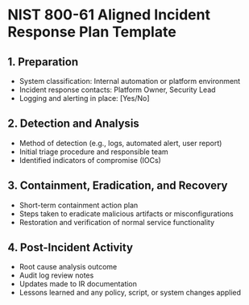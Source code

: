 # NIST 800-61 Aligned Incident Response Plan Template

## 1. Preparation
- System classification: Internal automation or platform environment
- Incident response contacts: Platform Owner, Security Lead
- Logging and alerting in place: [Yes/No]

## 2. Detection and Analysis
- Method of detection (e.g., logs, automated alert, user report)
- Initial triage procedure and responsible team
- Identified indicators of compromise (IOCs)

## 3. Containment, Eradication, and Recovery
- Short-term containment action plan
- Steps taken to eradicate malicious artifacts or misconfigurations
- Restoration and verification of normal service functionality

## 4. Post-Incident Activity
- Root cause analysis outcome
- Audit log review notes
- Updates made to IR documentation
- Lessons learned and any policy, script, or system changes applied
